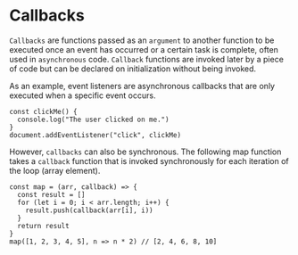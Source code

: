# Callbacks

```Callbacks``` are functions passed as an ```argument``` to another function to be executed once an event has occurred or a certain task is complete, often used in ```asynchronous``` code. ```Callback``` functions are invoked later by a piece of code but can be declared on initialization without being invoked.

As an example, event listeners are asynchronous callbacks that are only executed when a specific event occurs.

```
const clickMe() {
  console.log("The user clicked on me.")
}
document.addEventListener("click", clickMe)
```
However, ```callbacks``` can also be synchronous. The following map function takes a ```callback``` function that is invoked synchronously for each iteration of the loop (array element).

```
const map = (arr, callback) => {
  const result = []
  for (let i = 0; i < arr.length; i++) {
    result.push(callback(arr[i], i))
  }
  return result
}
map([1, 2, 3, 4, 5], n => n * 2) // [2, 4, 6, 8, 10]

```
